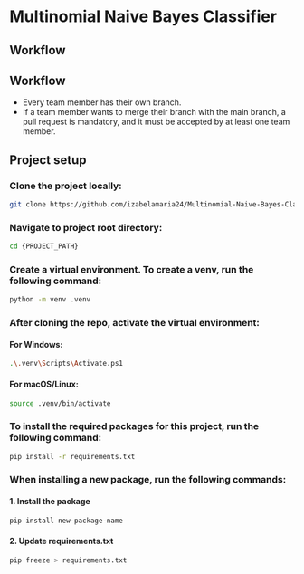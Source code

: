 # Multinomial Naive Bayes Classifier

## Workflow

## Workflow

- Every team member has their own branch.
- If a team member wants to merge their branch with the main branch, a pull request is mandatory, and it must be accepted by at least one team member.

## Project setup

### Clone the project locally:

```bash
git clone https://github.com/izabelamaria24/Multinomial-Naive-Bayes-Classifier.git
```

### Navigate to project root directory:

```bash
cd {PROJECT_PATH}
```

### Create a virtual environment. To create a venv, run the following command:

```bash
python -m venv .venv
```

### After cloning the repo, activate the virtual environment:
#### For Windows:

``` bash
.\.venv\Scripts\Activate.ps1
```

#### For macOS/Linux:

```bash
source .venv/bin/activate
```

### To install the required packages for this project, run the following command:

```bash
pip install -r requirements.txt
```

### When installing a new package, run the following commands:
#### 1. Install the package

```bash
pip install new-package-name
```

#### 2. Update requirements.txt

```bash
pip freeze > requirements.txt
```
